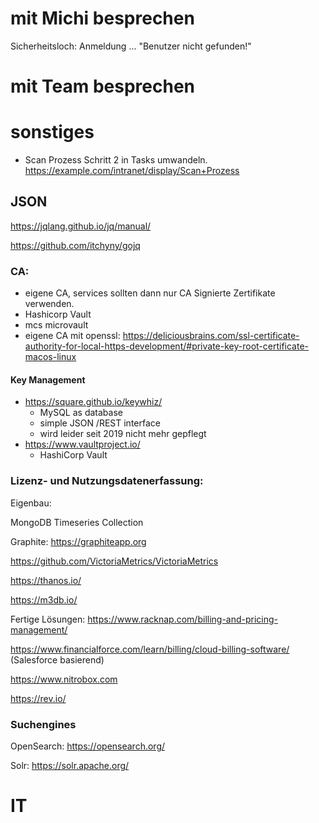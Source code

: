 # mit Michi besprechen
Sicherheitsloch: Anmeldung ... "Benutzer nicht gefunden!"

# mit Team besprechen


# sonstiges

- Scan Prozess Schritt 2 in Tasks umwandeln.
  https://example.com/intranet/display/Scan+Prozess

## JSON

https://jqlang.github.io/jq/manual/

https://github.com/itchyny/gojq

### CA:

- eigene CA, services sollten dann nur CA Signierte Zertifikate verwenden.
- Hashicorp Vault
- mcs microvault
- eigene CA mit openssl: https://deliciousbrains.com/ssl-certificate-authority-for-local-https-development/#private-key-root-certificate-macos-linux

#### Key Management

- https://square.github.io/keywhiz/
  - MySQL as database
  - simple JSON /REST interface
  - wird leider seit 2019 nicht mehr gepflegt
- https://www.vaultproject.io/
  - HashiCorp Vault

### Lizenz- und Nutzungsdatenerfassung:

Eigenbau:

MongoDB Timeseries Collection

Graphite: https://graphiteapp.org

https://github.com/VictoriaMetrics/VictoriaMetrics

https://thanos.io/

https://m3db.io/

Fertige Lösungen:
https://www.racknap.com/billing-and-pricing-management/

https://www.financialforce.com/learn/billing/cloud-billing-software/  (Salesforce basierend)

https://www.nitrobox.com

https://rev.io/

### Suchengines

OpenSearch: https://opensearch.org/

Solr: https://solr.apache.org/

# IT

